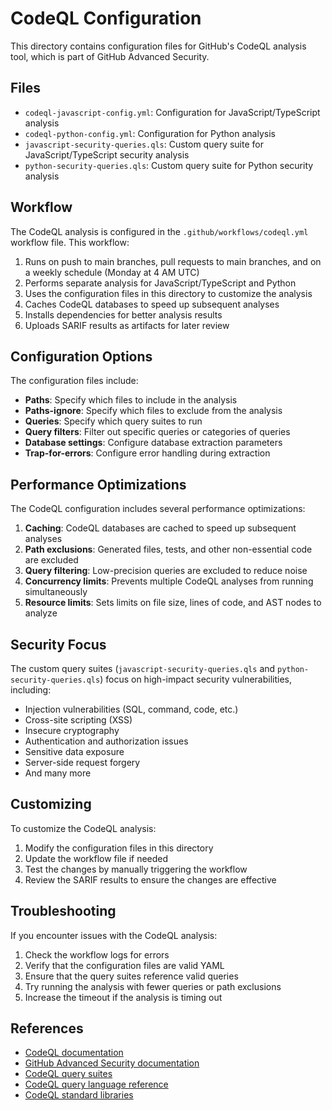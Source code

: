 # CodeQL Configuration

This directory contains configuration files for GitHub's CodeQL analysis tool, which is part of GitHub Advanced Security.

## Files

- `codeql-javascript-config.yml`: Configuration for JavaScript/TypeScript analysis
- `codeql-python-config.yml`: Configuration for Python analysis
- `javascript-security-queries.qls`: Custom query suite for JavaScript/TypeScript security analysis
- `python-security-queries.qls`: Custom query suite for Python security analysis

## Workflow

The CodeQL analysis is configured in the `.github/workflows/codeql.yml` workflow file. This workflow:

1. Runs on push to main branches, pull requests to main branches, and on a weekly schedule (Monday at 4 AM UTC)
2. Performs separate analysis for JavaScript/TypeScript and Python
3. Uses the configuration files in this directory to customize the analysis
4. Caches CodeQL databases to speed up subsequent analyses
5. Installs dependencies for better analysis results
6. Uploads SARIF results as artifacts for later review

## Configuration Options

The configuration files include:

- **Paths**: Specify which files to include in the analysis
- **Paths-ignore**: Specify which files to exclude from the analysis
- **Queries**: Specify which query suites to run
- **Query filters**: Filter out specific queries or categories of queries
- **Database settings**: Configure database extraction parameters
- **Trap-for-errors**: Configure error handling during extraction

## Performance Optimizations

The CodeQL configuration includes several performance optimizations:

1. **Caching**: CodeQL databases are cached to speed up subsequent analyses
2. **Path exclusions**: Generated files, tests, and other non-essential code are excluded
3. **Query filtering**: Low-precision queries are excluded to reduce noise
4. **Concurrency limits**: Prevents multiple CodeQL analyses from running simultaneously
5. **Resource limits**: Sets limits on file size, lines of code, and AST nodes to analyze

## Security Focus

The custom query suites (`javascript-security-queries.qls` and `python-security-queries.qls`) focus on high-impact security vulnerabilities, including:

- Injection vulnerabilities (SQL, command, code, etc.)
- Cross-site scripting (XSS)
- Insecure cryptography
- Authentication and authorization issues
- Sensitive data exposure
- Server-side request forgery
- And many more

## Customizing

To customize the CodeQL analysis:

1. Modify the configuration files in this directory
2. Update the workflow file if needed
3. Test the changes by manually triggering the workflow
4. Review the SARIF results to ensure the changes are effective

## Troubleshooting

If you encounter issues with the CodeQL analysis:

1. Check the workflow logs for errors
2. Verify that the configuration files are valid YAML
3. Ensure that the query suites reference valid queries
4. Try running the analysis with fewer queries or path exclusions
5. Increase the timeout if the analysis is timing out

## References

- [CodeQL documentation](https://codeql.github.com/docs/)
- [GitHub Advanced Security documentation](https://docs.github.com/en/code-security/code-scanning/automatically-scanning-your-code-for-vulnerabilities-and-errors/configuring-code-scanning)
- [CodeQL query suites](https://codeql.github.com/codeql-query-help/)
- [CodeQL query language reference](https://codeql.github.com/docs/ql-language-reference/)
- [CodeQL standard libraries](https://codeql.github.com/docs/codeql-language-guides/)
